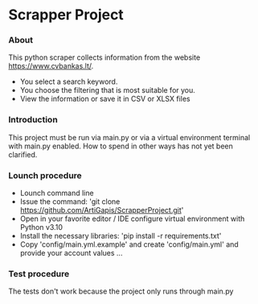 # Scrapper Project

### About
This python scraper collects information from the website https://www.cvbankas.lt/. 
- You select a search keyword. 
- You choose the filtering that is most suitable for you.
- View the information or save it in CSV or XLSX files

### Introduction
This project must be run via main.py or via a virtual environment terminal with main.py enabled. 
How to spend in other ways has not yet been clarified.
### Lounch procedure
- Lounch command line
- Issue the command: 'git clone https://github.com/ArtiGapis/ScrapperProject.git'
- Open in your favorite editor / IDE configure virtual environment with Python v3.10
- Install the necessary libraries: 'pip install -r requirements.txt'
- Copy  'config/main.yml.example' and create 'config/main.yml' and provide your account values
...
### Test procedure
The tests don't work because the project only runs through main.py
